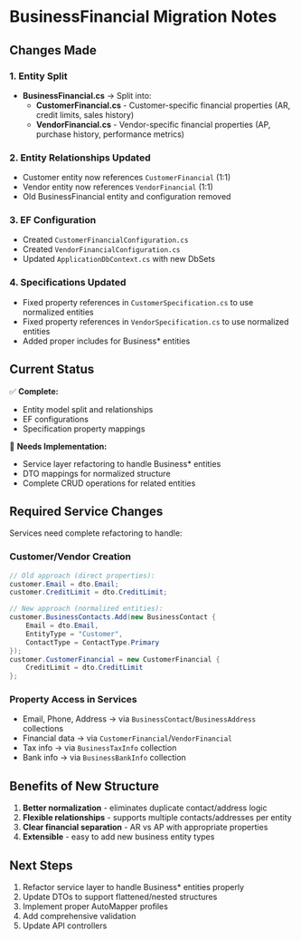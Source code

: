 # BusinessFinancial Migration Notes

## Changes Made

### 1. Entity Split
- **BusinessFinancial.cs** → Split into:
  - **CustomerFinancial.cs** - Customer-specific financial properties (AR, credit limits, sales history)
  - **VendorFinancial.cs** - Vendor-specific financial properties (AP, purchase history, performance metrics)

### 2. Entity Relationships Updated
- Customer entity now references `CustomerFinancial` (1:1)
- Vendor entity now references `VendorFinancial` (1:1)
- Old BusinessFinancial entity and configuration removed

### 3. EF Configuration
- Created `CustomerFinancialConfiguration.cs`
- Created `VendorFinancialConfiguration.cs`
- Updated `ApplicationDbContext.cs` with new DbSets

### 4. Specifications Updated
- Fixed property references in `CustomerSpecification.cs` to use normalized entities
- Fixed property references in `VendorSpecification.cs` to use normalized entities
- Added proper includes for Business* entities

## Current Status

✅ **Complete:**
- Entity model split and relationships
- EF configurations
- Specification property mappings

🚧 **Needs Implementation:**
- Service layer refactoring to handle Business* entities
- DTO mappings for normalized structure
- Complete CRUD operations for related entities

## Required Service Changes

Services need complete refactoring to handle:

### Customer/Vendor Creation
```csharp
// Old approach (direct properties):
customer.Email = dto.Email;
customer.CreditLimit = dto.CreditLimit;

// New approach (normalized entities):
customer.BusinessContacts.Add(new BusinessContact { 
    Email = dto.Email, 
    EntityType = "Customer", 
    ContactType = ContactType.Primary 
});
customer.CustomerFinancial = new CustomerFinancial { 
    CreditLimit = dto.CreditLimit 
};
```

### Property Access in Services
- Email, Phone, Address → via `BusinessContact`/`BusinessAddress` collections
- Financial data → via `CustomerFinancial`/`VendorFinancial` 
- Tax info → via `BusinessTaxInfo` collection
- Bank info → via `BusinessBankInfo` collection

## Benefits of New Structure

1. **Better normalization** - eliminates duplicate contact/address logic
2. **Flexible relationships** - supports multiple contacts/addresses per entity
3. **Clear financial separation** - AR vs AP with appropriate properties
4. **Extensible** - easy to add new business entity types

## Next Steps

1. Refactor service layer to handle Business* entities properly
2. Update DTOs to support flattened/nested structures
3. Implement proper AutoMapper profiles
4. Add comprehensive validation
5. Update API controllers